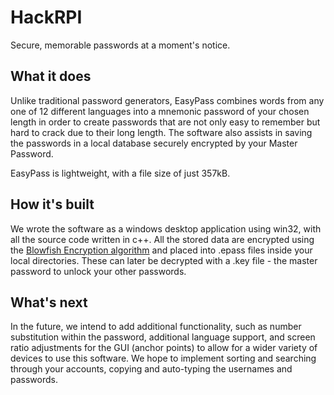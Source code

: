 # HackRPI
Secure, memorable passwords at a moment's notice.

## What it does
Unlike traditional password generators, EasyPass combines words from any one of 12 different languages into a mnemonic password of your chosen length in order to create passwords that are not only easy to remember but hard to crack due to their long length. The software also assists in saving the passwords in a local database securely encrypted by your Master Password. 

EasyPass is lightweight, with a file size of just 357kB.

## How it's built
We wrote the software as a windows desktop application using win32, with all the source code written in c++. All the stored data are encrypted using the [Blowfish Encryption algorithm](https://en.wikipedia.org/wiki/Blowfish_(cipher)) and placed into .epass files inside your local directories. These can later be decrypted with a .key file - the master password to unlock your other passwords.

## What's next
In the future, we intend to add additional functionality, such as number substitution within the password, additional language support, and screen ratio adjustments for the GUI (anchor points) to allow for a wider variety of devices to use this software. We hope to implement sorting and searching through your accounts, copying and auto-typing the usernames and passwords.

 

